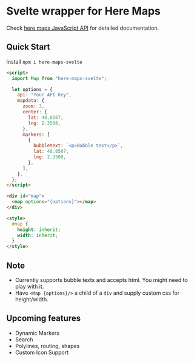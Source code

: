 # Svelte wrapper for Here Maps

Check [here maps JavaScript API](https://developer.here.com/develop/javascript-api) for detailed documentation.

## Quick Start

Install `npm i here-maps-svelte`

```html
<script>
  import Map from "here-maps-svelte";

  let options = {
    api: "Your API Key",
    mapdata: {
      zoom: 3,
      center: {
        lat: 48.8567,
        lng: 2.3508,
      },
      markers: [
        {
          bubbletext: `<p>Bubble text</p>`,
          lat: 48.8567,
          lng: 2.3508,
        },
      ],
    },
  };
</script>

<div id="map">
  <map options="{options}"></map>
</div>

<style>
  #map {
    height: inherit;
    width: inherit;
  }
</style>
```

## Note

- Currently supports bubble texts and accepts html. You might need to play with it.
- Have `<Map {options}/>` a child of a `div` and supply custom css for height/width.

## Upcoming features

- Dynamic Markers
- Search
- Polylines, routing, shapes
- Custom Icon Support
